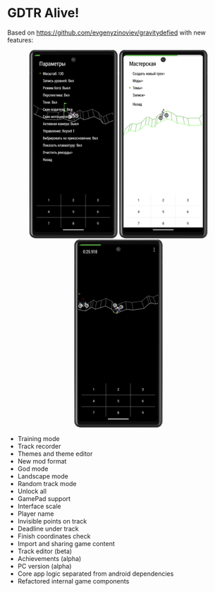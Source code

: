 # GDTR Alive!

Based on https://github.com/evgenyzinoviev/gravitydefied with new features:

<p align="center">
<img src="./res/img1.png" width="200" alt="1">
<img src="./res/img2.png" width="200" alt="2">
<img src="./res/img3.png" width="200" alt="3">
<p>

- Training mode
- Track recorder
- Themes and theme editor
- New mod format
- God mode
- Landscape mode
- Random track mode
- Unlock all
- GamePad support
- Interface scale
- Player name
- Invisible points on track
- Deadline under track
- Finish coordinates check
- Import and sharing game content
- Track editor (beta)
- Achievements (alpha)
- PC version (alpha)
- Core app logic separated from android dependencies
- Refactored internal game components
